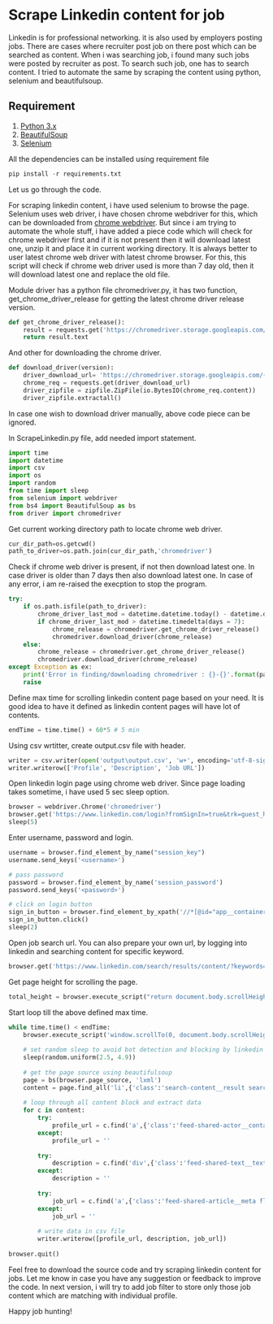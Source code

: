# Scrape Linkedin content for job

Linkedin is for professional networking. it is also used by employers posting jobs. There are cases where recruiter post job on there post which can be searched as content. When i was searching job, i found many such jobs were posted by recruiter as post. To search such job, one has to search content. I tried to automate the same by scraping the content using python, selenium and beautifulsoup.  

## Requirement
1. [Python 3.x](https://www.python.org/)
2. [BeautifulSoup](https://pypi.org/project/beautifulsoup4/)
3. [Selenium](https://www.selenium.dev/)

All the dependencies can be installed using requirement file
```python
pip install -r requirements.txt
```

Let us go through the code.  

For scraping linkedin content, i have used selenium to browse the page. Selenium uses web driver, i have chosen chrome webdriver for this, which can be downloaded from [chrome webdriver](https://chromedriver.chromium.org/downloads). But since i am trying to automate the whole stuff, i have added a piece code which will check for chrome webdriver first and if it is not present then it will download latest one, unzip it and place it in current working directory. It is always better to user latest chrome web driver with latest chrome browser. For this, this script will check if chrome web driver used is more than 7 day old, then it will download latest one and replace the old file.

Module driver has a python file chromedriver.py, it has two function, get_chrome_driver_release for getting the latest chrome driver release version.
```python
def get_chrome_driver_release():
    result = requests.get('https://chromedriver.storage.googleapis.com/LATEST_RELEASE')
    return result.text
```
And other for downloading the chrome driver.
```python
def download_driver(version):
    driver_download_url= 'https://chromedriver.storage.googleapis.com/{}/chromedriver_win32.zip'.format(version)
    chrome_req = requests.get(driver_download_url)
    driver_zipfile = zipfile.ZipFile(io.BytesIO(chrome_req.content))
    driver_zipfile.extractall()
```

In case one wish to download driver manually, above code piece can be ignored.  

In ScrapeLinkedin.py file, add needed import statement.
```python
import time
import datetime
import csv
import os
import random
from time import sleep
from selenium import webdriver
from bs4 import BeautifulSoup as bs
from driver import chromedriver
```

Get current working directory path to locate chrome web driver.
```python
cur_dir_path=os.getcwd()
path_to_driver=os.path.join(cur_dir_path,'chromedriver')
```
Check if chrome web driver is present, if not then download latest one. In case driver is older than 7 days then also download latest one. In case of any error, i am re-raised the execption to stop the program.  
```python
try:
    if os.path.isfile(path_to_driver):            
        chrome_driver_last_mod = datetime.datetime.today() - datetime.datetime.utcfromtimestamp(os.path.getctime('chromedriver.exe'))
        if chrome_driver_last_mod > datetime.timedelta(days = 7):                
            chrome_release = chromedriver.get_chrome_driver_release()
            chromedriver.download_driver(chrome_release)
    else:
        chrome_release = chromedriver.get_chrome_driver_release()
        chromedriver.download_driver(chrome_release)
except Exception as ex:
    print('Error in finding/downloading chromedriver : {}-{}'.format(path_to_driver,ex))
    raise
```

Define max time for scrolling linkedin content page based on your need. It is good idea to have it defined as linkedin content pages will have lot of contents.  
```python
endTime = time.time() + 60*5 # 5 min
```
Using csv wrtitter, create output.csv file with header.
```python
writer = csv.writer(open('output\output.csv', 'w+', encoding='utf-8-sig', newline=''))
writer.writerow(['Profile', 'Description', 'Job URL'])
```
Open linkedin login page using chrome web driver. Since page loading takes sometime, i have used 5 sec sleep option.
```python
browser = webdriver.Chrome('chromedriver')
browser.get('https://www.linkedin.com/login?fromSignIn=true&trk=guest_homepage-basic_nav-header-signin')
sleep(5)
```
Enter username, password and login.
```python
username = browser.find_element_by_name("session_key")
username.send_keys('<username>')

# pass password
password = browser.find_element_by_name('session_password')
password.send_keys('<password>')

# click on login button
sign_in_button = browser.find_element_by_xpath('//*[@id="app__container"]/main/div/form/div[3]/button')
sign_in_button.click()
sleep(2)
```
Open job search url. You can also prepare your own url, by logging into linkedin and searching content for specific keyword.
```python
browser.get('https://www.linkedin.com/search/results/content/?keywords=oracle%20pl%20sql&origin=SWITCH_SEARCH_VERTICAL')
```
Get page height for scrolling the page.
```python
total_height = browser.execute_script("return document.body.scrollHeight")
```
Start loop till the above defined max time.
```python
while time.time() < endTime:    
    browser.execute_script('window.scrollTo(0, document.body.scrollHeight);')
    
    # set random sleep to avoid bot detection and blocking by linkedin
    sleep(random.uniform(2.5, 4.9))
    
    # get the page source using beautifulsoup
    page = bs(browser.page_source, 'lxml')    
    content = page.find_all('li',{'class':'search-content__result search-entity ember-view'})
    
    # loop through all content block and extract data
    for c in content:            
        try:
            profile_url = c.find('a',{'class':'feed-shared-actor__container-link relative display-flex flex-grow-1 app-aware-link ember-view'}).get('href')
        except:
            profile_url = ''        
        
        try:        
            description = c.find('div',{'class':'feed-shared-text__text-view feed-shared-text-view white-space-pre-wrap break-words ember-view'}).findNext('span').findNext('span',{'class':'ember-view'}).findNext('span').get_text()
        except:
            description = ''
                
        try:
            job_url = c.find('a',{'class':'feed-shared-article__meta flex-grow-1 full-width tap-target app-aware-link ember-view'}).get('href')
        except:
            job_url = ''
        
        # write data in csv file
        writer.writerow([profile_url, description, job_url])        
        
browser.quit()
```

Feel free to download the source code and try scraping linkedin content for jobs. Let me know in case you have any suggestion or feedback to improve the code. In next version, i will try to add job filter to store only those job content which are matching with individual profile.

Happy job hunting!

